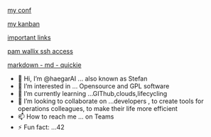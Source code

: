 [my conf](https://tasktrack.telekom.at/confluence/spaces/viewspace.action?key=~umxf76p)

[my kanban](https://github.com/orgs/A1-Group-Base/projects/11/views/5)

[important links](https://tasktrack.telekom.at/confluence/display/UXOS/Links)

[pam wallix ssh access](https://pamaccessmanager.a1.group/wabam/a1aut?domain=SAML-austria.local)

[markdown - md - quickie](https://www.markdownguide.org/extended-syntax/)

- 👋 Hi, I’m @haegarAI ... also known as Stefan
- 👀 I’m interested in ... Opensource and GPL software
- 🌱 I’m currently learning ...GIThub,clouds,lifecycling
- 💞️ I’m looking to collaborate on ...developers , to create tools for operations colleagues, to make their life more efficient 
- 📫 How to reach me ... on Teams
- ⚡ Fun fact: ...42 

<!---
haegarAI/haegarAI is a ✨ special ✨ repository because its `README.md` (this file) appears on your GitHub profile.
You can click the Preview link to take a look at your changes.
--->
